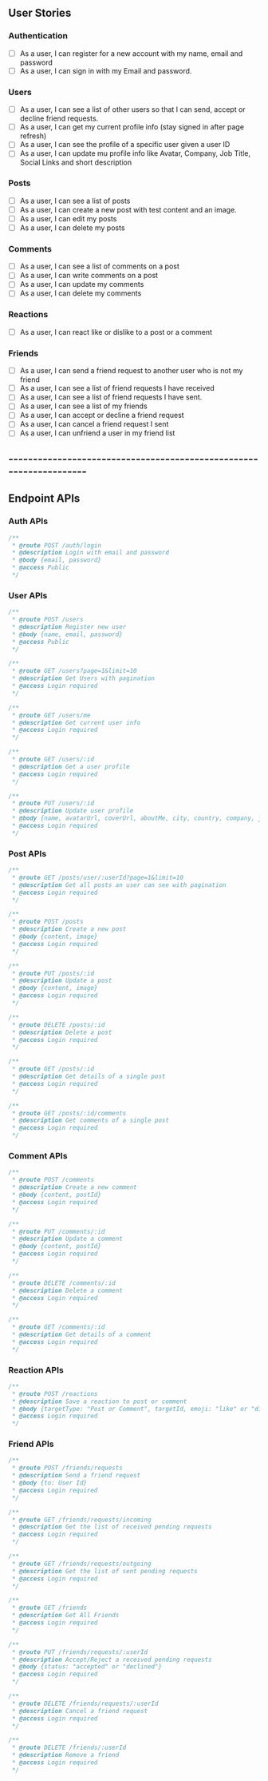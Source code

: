 ## User Stories

### Authentication

- [ ] As a user, I can register for a new account with my name, email and password
- [ ] As a user, I can sign in with my Email and password.

### Users

- [ ] As a user, I can see a list of other users so that I can send, accept or decline friend requests.
- [ ] As a user, I can get my current profile info (stay signed in after page refresh)
- [ ] As a user, I can see the profile of a specific user given a user ID
- [ ] As a user, I can update mu profile info like Avatar, Company, Job Title, Social Links and short description

### Posts

- [ ] As a user, I can see a list of posts
- [ ] As a user, I can create a new post with test content and an image.
- [ ] As a user, I can edit my posts
- [ ] As a user, I can delete my posts

### Comments

- [ ] As a user, I can see a list of comments on a post
- [ ] As a user, I can write comments on a post
- [ ] As a user, I can update my comments
- [ ] As a user, I can delete my comments

### Reactions

- [ ] As a user, I can react like or dislike to a post or a comment

### Friends

- [ ] As a user, I can send a friend request to another user who is not my friend
- [ ] As a user, I can see a list of friend requests I have received
- [ ] As a user, I can see a list of friend requests I have sent.
- [ ] As a user, I can see a list of my friends
- [ ] As a user, I can accept or decline a friend request
- [ ] As a user, I can cancel a friend request I sent
- [ ] As a user, I can unfriend a user in my friend list

## -------------------------------------------------------------------

## Endpoint APIs

### Auth APIs

```javascript
/**
 * @route POST /auth/login
 * @description Login with email and password
 * @body {email, password}
 * @access Public
 */
```

### User APIs

```javascript
/**
 * @route POST /users
 * @description Register new user
 * @body {name, email, password}
 * @access Public
 */
```

```javascript
/**
 * @route GET /users?page=1&limit=10
 * @description Get Users with pagination
 * @access Login required
 */
```

```javascript
/**
 * @route GET /users/me
 * @description Get current user info
 * @access Login required
 */
```

```javascript
/**
 * @route GET /users/:id
 * @description Get a user profile
 * @access Login required
 */
```

```javascript
/**
 * @route PUT /users/:id
 * @description Update user profile
 * @body {name, avatarUrl, coverUrl, aboutMe, city, country, company, jobTitle, facebookLink, instagramLink, linkedinLink, twitterLink}
 * @access Login required
 */
```

### Post APIs

```javascript
/**
 * @route GET /posts/user/:userId?page=1&limit=10
 * @description Get all posts an user can see with pagination
 * @access Login required
 */
```

```javascript
/**
 * @route POST /posts
 * @description Create a new post
 * @body {content, image}
 * @access Login required
 */
```

```javascript
/**
 * @route PUT /posts/:id
 * @description Update a post
 * @body {content, image}
 * @access Login required
 */
```

```javascript
/**
 * @route DELETE /posts/:id
 * @description Delete a post
 * @access Login required
 */
```

```javascript
/**
 * @route GET /posts/:id
 * @description Get details of a single post
 * @access Login required
 */
```

```javascript
/**
 * @route GET /posts/:id/comments
 * @description Get comments of a single post
 * @access Login required
 */
```

### Comment APIs

```javascript
/**
 * @route POST /comments
 * @description Create a new comment
 * @body {content, postId}
 * @access Login required
 */
```

```javascript
/**
 * @route PUT /comments/:id
 * @description Update a comment
 * @body {content, postId}
 * @access Login required
 */
```

```javascript
/**
 * @route DELETE /comments/:id
 * @description Delete a comment
 * @access Login required
 */
```

```javascript
/**
 * @route GET /comments/:id
 * @description Get details of a comment
 * @access Login required
 */
```

### Reaction APIs

```javascript
/**
 * @route POST /reactions
 * @description Save a reaction to post or comment
 * @body {targetType: "Post or Comment", targetId, emoji: "like" or "dislike"}
 * @access Login required
 */
```

### Friend APIs

```javascript
/**
 * @route POST /friends/requests
 * @description Send a friend request
 * @body {to: User Id}
 * @access Login required
 */
```

```javascript
/**
 * @route GET /friends/requests/incoming
 * @description Get the list of received pending requests
 * @access Login required
 */
```

```javascript
/**
 * @route GET /friends/requests/outgoing
 * @description Get the list of sent pending requests
 * @access Login required
 */
```

```javascript
/**
 * @route GET /friends
 * @description Get All Friends
 * @access Login required
 */
```

```javascript
/**
 * @route PUT /friends/requests/:userId
 * @description Accept/Reject a received pending requests
 * @body {status: "accepted" or "declined"}
 * @access Login required
 */
```

```javascript
/**
 * @route DELETE /friends/requests/:userId
 * @description Cancel a friend request
 * @access Login required
 */
```

```javascript
/**
 * @route DELETE /friends/:userId
 * @description Remove a friend
 * @access Login required
 */
```
